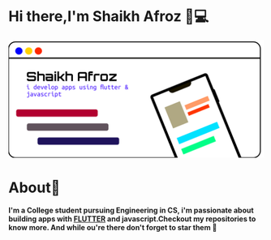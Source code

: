 
# Hi there,I'm Shaikh Afroz 👋💻


<img src="https://github.com/Afroz-Shaikh/Afroz-Shaikh/blob/master/icons/afroz-w.png" alt="s1" width="1000">

# About🤔
<b>I'm a College student pursuing Engineering in CS, i'm passionate about building apps with <a href="https://flutter.dev/"> FLUTTER</a> and javascript.Checkout my repositories to know more. And while ou're there don't forget to star them 🌟</b>


 
